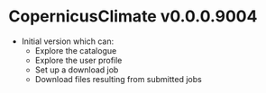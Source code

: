 # CopernicusClimate v0.0.0.9004

* Initial version which can:
  * Explore the catalogue
  * Explore the user profile
  * Set up a download job
  * Download files resulting from submitted jobs
